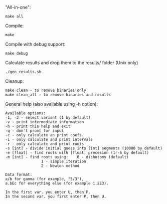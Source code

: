 "All-in-one":

	make all

Compile:

	make

Compile with debug support:

	make debug

Calculate results and drop them to the results/ folder (Unix only)

	./gen_results.sh

Cleanup:

	make clean - to remove binaries only
	make clean_all - to remove binaries and results

General help (also available using -h option):

	Available options:
	-1, -2 - select variant (1 by default)
	-v - print intermediate information
	-h - print this help and exit
	-q - don't promt for input
	-c - only calculate an print coefs.
	-i - only calculate and print intervals
	-r - only calculate and print roots
	-s [int] - divide initial guess into [int] segments (10000 by default)
	-e [float] - find roots with [float] precesion (1r-6 by default)
	-m [int] - find roots using: 	0 - dichotomy (default)
					1 - simple iteration
					2 - Newton method

	Data format:
	a/b for gamma (for example, "5/3"),
	a.bEc for everything else (for example 1.2E3).

	In the first var. you enter U, then P.
	In the second var. you first enter P, then U.
